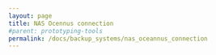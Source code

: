 ```yaml
---
layout: page
title: NAS Ocennus connection
#parent: prototyping-tools
permalink: /docs/backup_systems/nas_oceannus_connection
---
```


